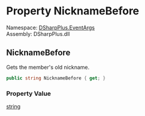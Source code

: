 # Property NicknameBefore

Namespace: [DSharpPlus.EventArgs](DSharpPlus.EventArgs.md)  
Assembly: DSharpPlus.dll

## <a id="DSharpPlus_EventArgs_GuildMemberUpdateEventArgs_NicknameBefore"></a>NicknameBefore

Gets the member's old nickname.

```csharp
public string NicknameBefore { get; }
```

### Property Value

[string](https://learn.microsoft.com/dotnet/api/system.string)

